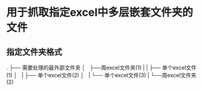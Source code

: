 # 用于抓取指定excel中多层嵌套文件夹的文件

## 指定文件夹格式

.
├── 需要处理的最外部文件夹
│   ├──周excel文件夹(1)
|   |  ├── 单个excel文件(1)
│   |  ├── 单个excel文件(2)
│   |  └── 单个excel文件(3)
|   └──周excel文件夹(2)